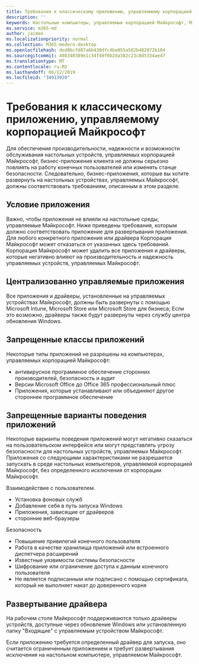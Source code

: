 ```yaml
---
title: Требования к классическому приложению, управляемому корпорацией Майкрософт
description: ''
keywords: Настольные компьютеры, управляемые корпорацией Майкрософт, Microsoft 365, служба, документация
ms.service: m365-md
author: jaimeo
ms.localizationpriority: normal
ms.collection: M365-modern-desktop
ms.openlocfilehash: ded8bcfd87a6b430dfc4be055a582b482872b104
ms.sourcegitcommit: 498340389e1c34f49f0b2da382c23c8d5334ae47
ms.translationtype: MT
ms.contentlocale: ru-RU
ms.lasthandoff: 06/12/2019
ms.locfileid: "34913020"
---
```

# <a name="microsoft-managed-desktop-app-requirements"></a>Требования к классическому приложению, управляемому корпорацией Майкрософт

<!--This topic is the target for aka.ms/app-req. This is aka link is used from EA agreeement for MMD. do not delete.-->

<!--Application addendum -->
 
Для обеспечения производительности, надежности и возможности обслуживания настольных устройств, управляемых корпорацией Майкрософт, бизнес-приложения клиента не должны серьезно повлиять на работу конечных пользователей или изменять станце безопасности. Следовательно, бизнес-приложения, которые вы хотите развернуть на настольных устройствах, управляемых Майкрософт, должны соответствовать требованиям, описанным в этом разделе.

## <a name="application-condition"></a>Условие приложения

Важно, чтобы приложения не влияли на настольные среды, управляемые Майкрософт. Ниже приведены требования, которым должно соответствовать приложение для развертывания приложения. Для любого конкретного приложения или драйвера Корпорация Майкрософт может отказаться от указанных здесь требований. Корпорация Майкрософт может удалить все приложения и драйверы, которые негативно влияют на производительность и надежность управляемых устройств, управляемых Майкрософт.

## <a name="centrally-managed-apps"></a>Централизованно управляемые приложения

Все приложения и драйверы, установленные на управляемых устройствах Майкрософт, должны быть развернуты с помощью Microsoft Intune, Microsoft Store или Microsoft Store для бизнеса; Если это возможно, драйверы также будут развернуты через службу центра обновления Windows. 

## <a name="prohibited-app-classes"></a>Запрещенные классы приложений

Некоторые типы приложений не разрешены на компьютерах, управляемых корпорацией Майкрософт:
- антивирусное программное обеспечение сторонних производителей, безопасность и аудит
- Версии Microsoft Office до Office 365 профессиональный плюс
- Приложения, которые устанавливают или объединяют другое стороннее программное обеспечение

## <a name="restricted-app-behaviors"></a>Запрещенные варианты поведения приложений

Некоторые варианты поведения приложений могут негативно сказаться на пользовательском интерфейсе или могут представлять угрозу безопасности для настольных устройств, управляемых Майкрософт. Приложения со следующими характеристиками не разрешается запускать в среде настольных компьютеров, управляемой корпорацией Майкрософт, без определенного исключения от корпорации Майкрософт.

Взаимодействие с пользователем.
- Установка фоновых служб
- Добавление себя в путь запуска Windows
- Приложения, зависящие от драйверов
- сторонние веб-браузеры

Безопасность
- Повышение привилегий конечного пользователя
- Работа в качестве хранилища приложений или встроенного диспетчера расширений
- Известные уязвимости системы безопасности
- Шифрование или ограничение доступа к данным конечного пользователя
- Не является подписанным или подписано с помощью сертификата, который не выполняет накат до доверенного корня


## <a name="driver-deployment"></a>Развертывание драйвера

На рабочем столе Майкрософт поддерживаются только драйверы устройств, доступные через обновление Windows или установленную папку "Входящие" с управляемым устройством Майкрософт. 

Если приложению требуется определенный драйвер для запуска, оно считается ограниченным приложением и требует развертывания исключения на настольном компьютере, управляемом Майкрософт. 

